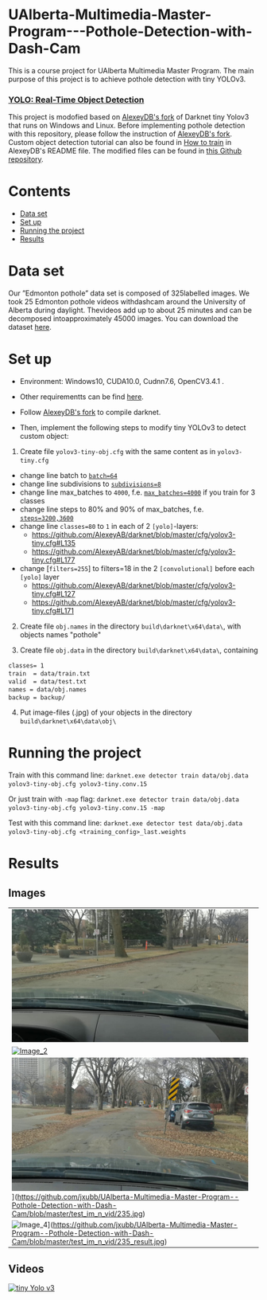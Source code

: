 # UAlberta-Multimedia-Master-Program---Pothole-Detection-with-Dash-Cam
This is a course project for UAlberta Multimedia Master Program. The main purpose of this project is to achieve pothole detection with tiny YOLOv3. 

### [YOLO: Real-Time Object Detection](https://pjreddie.com/darknet/yolo/)

This project is modofied based on [AlexeyDB's fork](https://github.com/AlexeyAB/darknet) of Darknet tiny Yolov3 that runs on Windows and Linux.
Before implementing pothole detection with this repository, please follow the instruction of [AlexeyDB's fork](https://github.com/AlexeyAB/darknet). Custom object detection tutorial can also be found in [How to train](https://github.com/AlexeyAB/darknet#how-to-train-to-detect-your-custom-objects) in AlexeyDB's README file. 
The modified files can be found in [this Github repository](https://github.com/jxubb/UAlberta-Multimedia-Master-Program--Pothole-Detection-with-Dash-Cam).

# Contents
* [Data set](#Data-set)
* [Set up](#Set-up)
* [Running the project](#Running-the-project)
* [Results](#Results)

# Data set

Our  ”Edmonton  pothole”  data  set  is  composed  of  325labelled  images.  We  took  25  Edmonton  pothole  videos  withdashcam around the University of Alberta during daylight. Thevideos add up to about 25 minutes and can be decomposed intoapproximately  45000  images. You can download the dataset [here](https://drive.google.com/drive/folders/1wWwiGBUo0C_ElA8B_Z0iha_uVJyWKgQX).


# Set up
* Environment: Windows10, CUDA10.0, Cudnn7.6, OpenCV3.4.1 .

* Other requirementts can be find [here](https://github.com/AlexeyAB/darknet#requirements).

* Follow [AlexeyDB's fork](https://github.com/AlexeyAB/darknet) to compile darknet.

* Then, implement the following steps to modify tiny YOLOv3 to  detect custom object:

 1. Create file `yolov3-tiny-obj.cfg` with the same content as in `yolov3-tiny.cfg`

  * change line batch to [`batch=64`](https://github.com/AlexeyAB/darknet/blob/0039fd26786ab5f71d5af725fc18b3f521e7acfd/cfg/yolov3.cfg#L3)
  * change line subdivisions to [`subdivisions=8`](https://github.com/AlexeyAB/darknet/blob/0039fd26786ab5f71d5af725fc18b3f521e7acfd/cfg/yolov3.cfg#L4)
  * change line max_batches to `4000`, f.e. [`max_batches=4000`](https://github.com/AlexeyAB/darknet/blob/0039fd26786ab5f71d5af725fc18b3f521e7acfd/cfg/yolov3.cfg#L20) if you train for 3 classes
  * change line steps to 80% and 90% of max_batches, f.e. [`steps=3200,3600`](https://github.com/AlexeyAB/darknet/blob/0039fd26786ab5f71d5af725fc18b3f521e7acfd/cfg/yolov3.cfg#L22)
  * change line `classes=80` to `1` in each of 2 `[yolo]`-layers:
      * https://github.com/AlexeyAB/darknet/blob/master/cfg/yolov3-tiny.cfg#L135  
      * https://github.com/AlexeyAB/darknet/blob/master/cfg/yolov3-tiny.cfg#L177
  * change [`filters=255`] to filters=18 in the 2 `[convolutional]` before each `[yolo]` layer
      * https://github.com/AlexeyAB/darknet/blob/master/cfg/yolov3-tiny.cfg#L127
      * https://github.com/AlexeyAB/darknet/blob/master/cfg/yolov3-tiny.cfg#L171
      
2. Create file `obj.names` in the directory `build\darknet\x64\data\`, with objects names "pothole" 

3. Create file `obj.data` in the directory `build\darknet\x64\data\`, containing

  ```
  classes= 1
  train  = data/train.txt
  valid  = data/test.txt
  names = data/obj.names
  backup = backup/
  ```

4. Put image-files (.jpg) of your objects in the directory `build\darknet\x64\data\obj\`
      
# Running the project

Train with this command line: `darknet.exe detector train data/obj.data yolov3-tiny-obj.cfg yolov3-tiny.conv.15`

Or just train with `-map` flag: `darknet.exe detector train data/obj.data yolov3-tiny-obj.cfg yolov3-tiny.conv.15 -map`

Test with this command line:   `darknet.exe detector test data/obj.data yolov3-tiny-obj.cfg <training_config>_last.weights`


# Results

## Images
|||
|-|-|
|[![Image_1](/test_im_n_vid/229.jpg)](https://github.com/jxubb/UAlberta-Multimedia-Master-Program--Pothole-Detection-with-Dash-Cam/blob/master/test_im_n_vid/229.jpg)
|[![Image_2](/test_im_n_vid/229_result.jpg)](https://github.com/jxubb/UAlberta-Multimedia-Master-Program--Pothole-Detection-with-Dash-Cam/blob/master/test_im_n_vid/229_result.png)
|![Image_3](/test_im_n_vid/235.jpg)](https://github.com/jxubb/UAlberta-Multimedia-Master-Program--Pothole-Detection-with-Dash-Cam/blob/master/test_im_n_vid/235.jpg)
|![Image_4](/test_im_n_vid/235_result.jpg)](https://github.com/jxubb/UAlberta-Multimedia-Master-Program--Pothole-Detection-with-Dash-Cam/blob/master/test_im_n_vid/235_result.jpg)
## Videos

[![tiny Yolo v3](http://img.youtube.com/vi/JAY3CWlcmcM/0.jpg)](https://www.youtube.com/watch?v=JAY3CWlcmcM "tiny Yolo v3")
